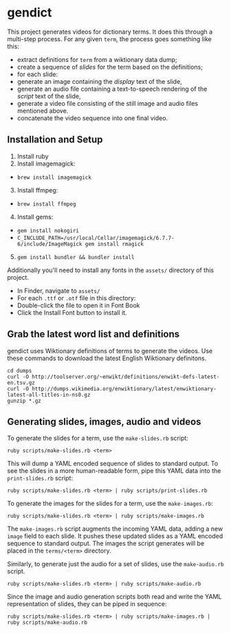 # gendict

This project generates videos for dictionary terms.
It does this through a multi-step process.
For any given `term`, the process goes something like this:

* extract definitions for `term` from a wiktionary data dump;
* create a sequence of _slides_ for the term based on the definitions;
* for each slide:
 * generate an image containing the _display_ text of the slide,
 * generate an audio file containing a text-to-speech rendering of the _script_ text of the slide,
 * generate a video file consisting of the still image and audio files mentioned above.
* concatenate the video sequence into one final video.

## Installation and Setup

1. Install ruby
2. Install imagemagick:
 * `brew install imagemagick`
3. Install ffmpeg:
 * `brew install ffmpeg`
4. Install gems:
 * `gem install nokogiri`
 * `C_INCLUDE_PATH=/usr/local/Cellar/imagemagick/6.7.7-6/include/ImageMagick gem install rmagick`
5. `gem install bundler && bundler install`

Additionally you'll need to install any fonts in the `assets/` directory of this project.

* In Finder, navigate to `assets/`
* For each `.ttf` or `.otf` file in this directory:
 * Double-click the file to open it in Font Book
 * Click the Install Font button to install it.

## Grab the latest word list and definitions

gendict uses Wiktionary definitions of terms to generate the videos.
Use these commands to download the latest English Wiktionary definitons.

    cd dumps
    curl -O http://toolserver.org/~enwikt/definitions/enwikt-defs-latest-en.tsv.gz
    curl -O http://dumps.wikimedia.org/enwiktionary/latest/enwiktionary-latest-all-titles-in-ns0.gz
    gunzip *.gz

## Generating slides, images, audio and videos

To generate the slides for a term, use the `make-slides.rb` script:

    ruby scripts/make-slides.rb <term>

This will dump a YAML encoded sequence of slides to standard output.
To see the slides in a more human-readable form, pipe this YAML data into the `print-slides.rb` script:

    ruby scripts/make-slides.rb <term> | ruby scripts/print-slides.rb

To generate the images for the slides for a term, use the `make-images.rb`:

    ruby scripts/make-slides.rb <term> | ruby scripts/make-images.rb

The `make-images.rb` script augments the incoming YAML data, adding a new `image` field to each slide.
It pushes these updated slides as a YAML encoded sequence to standard output.
The images the script generates will be placed in the `terms/<term>` directory.

Similarly, to generate just the audio for a set of slides, use the `make-audio.rb` script.

    ruby scripts/make-slides.rb <term> | ruby scripts/make-audio.rb

Since the image and audio generation scripts both read and write the YAML representation of slides, they can be piped in sequence:

    ruby scripts/make-slides.rb <term> | ruby scripts/make-images.rb | ruby scripts/make-audio.rb

